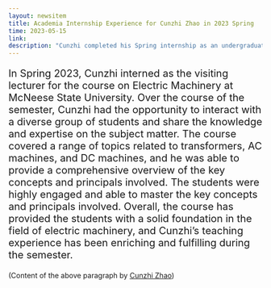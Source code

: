 ```yaml
---
layout: newsitem
title: Academia Internship Experience for Cunzhi Zhao in 2023 Spring 
time: 2023-05-15
link: 
description: "Cunzhi completed his Spring internship as an undergraduate-level class Instructor at McNeese State University."
---
```


<div class="smallhead" style="font-size:20px;">
<!--      <p style="color:black; font-size:20px;"> -->
      <p>
In Spring 2023, Cunzhi interned as the visiting lecturer for the course on Electric Machinery at McNeese State University. Over the course of the semester, Cunzhi had the opportunity to interact with a diverse group of students and share the knowledge and expertise on the subject matter. The course covered a range of topics related to transformers, AC machines, and DC machines, and he was able to provide a comprehensive overview of the key concepts and principals involved. The students were highly engaged and able to master the key concepts and principals involved. Overall, the course has provided the students with a solid foundation in the field of electric machinery, and Cunzhi’s teaching experience has been enriching and fulfilling during the semester.
      </p>
</div>


(Content of the above paragraph by <a href="/people/Cunzhi-Zhao/" class="" target="_blank">Cunzhi Zhao</a>)